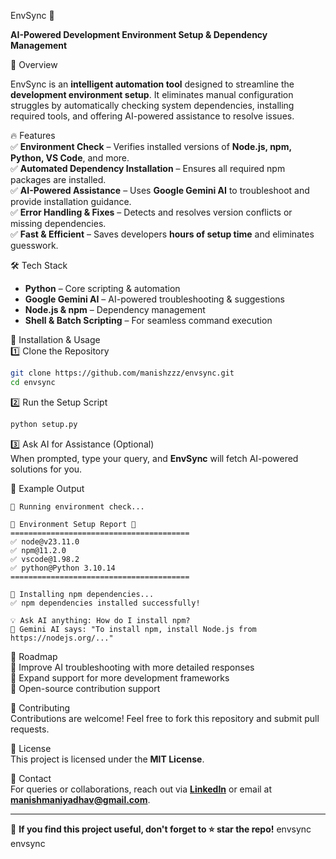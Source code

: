 EnvSync 🚀  


**AI-Powered Development Environment Setup & Dependency Management**  

 📌 Overview  

EnvSync is an **intelligent automation tool** designed to streamline the **development environment setup**. It eliminates manual configuration struggles by automatically checking system dependencies, installing required tools, and offering AI-powered assistance to resolve issues.  

 🔥 Features  
✅ **Environment Check** – Verifies installed versions of **Node.js, npm, Python, VS Code**, and more.  
✅ **Automated Dependency Installation** – Ensures all required npm packages are installed.  
✅ **AI-Powered Assistance** – Uses **Google Gemini AI** to troubleshoot and provide installation guidance.  
✅ **Error Handling & Fixes** – Detects and resolves version conflicts or missing dependencies.  
✅ **Fast & Efficient** – Saves developers **hours of setup time** and eliminates guesswork.  

 🛠️ Tech Stack  
- **Python** – Core scripting & automation  
- **Google Gemini AI** – AI-powered troubleshooting & suggestions  
- **Node.js & npm** – Dependency management  
- **Shell & Batch Scripting** – For seamless command execution  

 🚀 Installation & Usage  
	1️⃣ Clone the Repository  
```sh  
git clone https://github.com/manishzzz/envsync.git  
cd envsync  
```

   2️⃣ Run the Setup Script  
```sh  
python setup.py  
```

   3️⃣ Ask AI for Assistance (Optional)  
When prompted, type your query, and **EnvSync** will fetch AI-powered solutions for you.  

   📌 Example Output  
```
🔄 Running environment check...

📌 Environment Setup Report 📌
========================================
✅ node@v23.11.0
✅ npm@11.2.0
✅ vscode@1.98.2
✅ python@Python 3.10.14
========================================

🔄 Installing npm dependencies...
✅ npm dependencies installed successfully!

💡 Ask AI anything: How do I install npm?
🤖 Gemini AI says: "To install npm, install Node.js from https://nodejs.org/..."
```

   🚧 Roadmap  
📌 Improve AI troubleshooting with more detailed responses  
📌 Expand support for more development frameworks  
📌 Open-source contribution support  

   🤝 Contributing  
Contributions are welcome! Feel free to fork this repository and submit pull requests.  

   📜 License  
This project is licensed under the **MIT License**.  

   📢 Contact  
For queries or collaborations, reach out via **[LinkedIn](https://www.linkedin.com/in/manish050)** or email at **manishmaniyadhav@gmail.com**.  

---  
🌟 **If you find this project useful, don't forget to ⭐ star the repo!**
    e n v s y n c 
 
     e n v s y n c 
 
 
